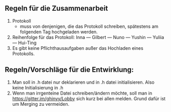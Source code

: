 ## Regeln für die Zusammenarbeit

1. Protokoll
    * muss von denjenigen, die das Protokoll schreiben, spätestens am folgenden Tag hochgeladen werden. 
2. Reihenfolge für das Protokoll: Inna — Gilbert — Nuno — Yushin — Yuliia — Hui-Ting
3. Es gibt keine Pflichthausaufgaben außer das Hochladen eines Protokolls.


## Regeln/Vorschläge für die Entwirklung:

1. Man soll in .h datei nur deklarieren und in .h datei initialisieren. Also keine Initialisierung in .h
2. Wenn man irrgenteine Datei schreiben/ändern möchte, soll man in https://gitter.im/ghinyy/Lobby sich kurz bei allen melden.
	Grund dafür ist um Merging zu vermeiden.


